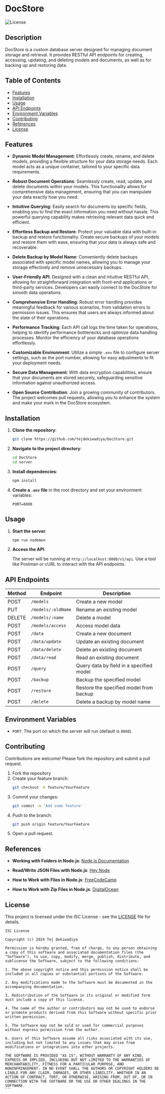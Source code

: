 # DocStore

![License](https://img.shields.io/badge/license-ISC-blue.svg)

## Description

DocStore is a custom database server designed for managing document storage and retrieval. It provides RESTful API endpoints for creating, accessing, updating, and deleting models and documents, as well as for backing up and restoring data.

## Table of Contents

- [Features](#features)
- [Installation](#installation)
- [Usage](#usage)
- [API Endpoints](#api-endpoints)
- [Environment Variables](#environment-variables)
- [Contributing](#contributing)
- [References](#references)
- [License](#license)

## Features

- **Dynamic Model Management**: Effortlessly create, rename, and delete models, providing a flexible structure for your data storage needs. Each model acts as a unique container, tailored to your specific data requirements.

- **Robust Document Operations**: Seamlessly create, read, update, and delete documents within your models. This functionality allows for comprehensive data management, ensuring that you can manipulate your data exactly how you need.

- **Intuitive Querying**: Easily search for documents by specific fields, enabling you to find the exact information you need without hassle. This powerful querying capability makes retrieving relevant data quick and efficient.

- **Effortless Backup and Restore**: Protect your valuable data with built-in backup and restore functionality. Create secure backups of your models and restore them with ease, ensuring that your data is always safe and recoverable.

- **Delete Backup by Model Name**: Conveniently delete backups associated with specific model names, allowing you to manage your storage effectively and remove unnecessary backups.

- **User-Friendly API**: Designed with a clean and intuitive RESTful API, allowing for straightforward integration with front-end applications or third-party services. Developers can easily connect to the DocStore for smooth data operations.

- **Comprehensive Error Handling**: Robust error handling provides meaningful feedback for various scenarios, from validation errors to permission issues. This ensures that users are always informed about the state of their operations.

- **Performance Tracking**: Each API call logs the time taken for operations, helping to identify performance bottlenecks and optimize data handling processes. Monitor the efficiency of your database operations effortlessly.

- **Customizable Environment**: Utilize a simple `.env` file to configure server settings, such as the port number, allowing for easy adjustments to fit your deployment needs.

- **Secure Data Management**: With data encryption capabilities, ensure that your documents are stored securely, safeguarding sensitive information against unauthorized access.

- **Open Source Contribution**: Join a growing community of contributors. The project welcomes pull requests, allowing you to enhance the system and make your mark in the DocStore ecosystem.

## Installation

1. **Clone the repository**:

   ```bash
   git clone https://github.com/tejdekiwadiya/DocStore.git
   ```

2. **Navigate to the project directory**:

   ```bash
   cd DocStore
   cd server
   ```

3. **Install dependencies**:

   ```bash
   npm install
   ```

4. **Create a `.env` file** in the root directory and set your environment variables:

   ```plaintext
   PORT=8080
   ```

## Usage

1. **Start the server**:

   ```bash
   npm run nodemon
   ```

2. **Access the API**:

   The server will be running at `http://localhost:8080/v1/api`. Use a tool like Postman or cURL to interact with the API endpoints.

## API Endpoints

| Method | Endpoint             | Description                               |
|--------|----------------------|-------------------------------------------|
| POST   | `/models`            | Create a new model                        |
| PUT    | `/models/:oldName`   | Rename an existing model                  |
| DELETE | `/models/:name`      | Delete a model                            |
| POST   | `/models/access`     | Access model data                         |
| POST   | `/data`              | Create a new document                     |
| POST   | `/data/update`       | Update an existing document               |
| POST   | `/data/delete`       | Delete an existing document               |
| POST   | `/data/read`         | Read an existing document                 |
| POST   | `/query`             | Query data by field in a specified model |
| POST   | `/backup`            | Backup the specified model                |
| POST   | `/restore`           | Restore the specified model from backup   |
| POST   | `/delete`            | Delete a backup by model name             |

## Environment Variables

- `PORT`: The port on which the server will run (default is `8080`).

## Contributing

Contributions are welcome! Please fork the repository and submit a pull request.

1. Fork the repository
2. Create your feature branch:
   ```bash
   git checkout -b feature/YourFeature
   ```
3. Commit your changes:
   ```bash
   git commit -m 'Add some feature'
   ```
4. Push to the branch:
   ```bash
   git push origin feature/YourFeature
   ```
5. Open a pull request.

## References

- **Working with Folders in Node.js**: [Node.js Documentation](https://nodejs.org/en/learn/manipulating-files/working-with-folders-in-nodejs)

- **Read/Write JSON Files with Node.js**: [Hey Node](https://heynode.com/tutorial/readwrite-json-files-nodejs/)

- **How to Work with Files in Node.js**: [FreeCodeCamp](https://www.freecodecamp.org/news/how-to-work-with-files-in-node-js/)

- **How to Work with Zip Files in Node.js**: [DigitalOcean](https://www.digitalocean.com/community/tutorials/how-to-work-with-zip-files-in-node-js)

## License

This project is licensed under the ISC License - see the [LICENSE](LICENSE) file for details.
````
ISC License

Copyright (c) 2024 Tej Dekiwadiya

Permission is hereby granted, free of charge, to any person obtaining a copy of this software and associated documentation files (the "Software"), to use, copy, modify, merge, publish, distribute, and sublicense the Software, subject to the following conditions:

1. The above copyright notice and this permission notice shall be included in all copies or substantial portions of the Software.

2. Any modifications made to the Software must be documented in the accompanying documentation.

3. Redistribution of the Software in its original or modified form must include a copy of this license.

4. The name of the author or contributors may not be used to endorse or promote products derived from this Software without specific prior written permission.

5. The Software may not be sold or used for commercial purposes without express permission from the author.

6. Users of this Software assume all risks associated with its use, including but not limited to any issues that may arise from modifications or integrations into other projects.

THE SOFTWARE IS PROVIDED "AS IS", WITHOUT WARRANTY OF ANY KIND, EXPRESS OR IMPLIED, INCLUDING BUT NOT LIMITED TO THE WARRANTIES OF MERCHANTABILITY, FITNESS FOR A PARTICULAR PURPOSE, AND NONINFRINGEMENT. IN NO EVENT SHALL THE AUTHORS OR COPYRIGHT HOLDERS BE LIABLE FOR ANY CLAIM, DAMAGES, OR OTHER LIABILITY, WHETHER IN AN ACTION OF CONTRACT, TORT, OR OTHERWISE, ARISING FROM, OUT OF, OR IN CONNECTION WITH THE SOFTWARE OR THE USE OR OTHER DEALINGS IN THE SOFTWARE.
```